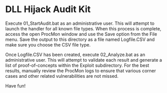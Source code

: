 DLL Hijack Audit Kit
====================

Execute 01_StartAudit.bat as an administrative user. This will attempt to launch the
handler for all known file types. When this process is complete, access the open
ProcMon window and use the Save option from the File menu. Save the output to this
directory as a file named Logfile.CSV and make sure you choose the CSV file type.


Once Logfile.CSV has been created, execute 02_Analyze.bat as an administrative user.
This will attempt to validate each result and generate a list of proof-of-concepts
within the Exploit subdirectory. For the best results, manually review the ProcMon
logs to ensure that various corner cases and other related vulnerabilities are not
missed. 

Have fun!

